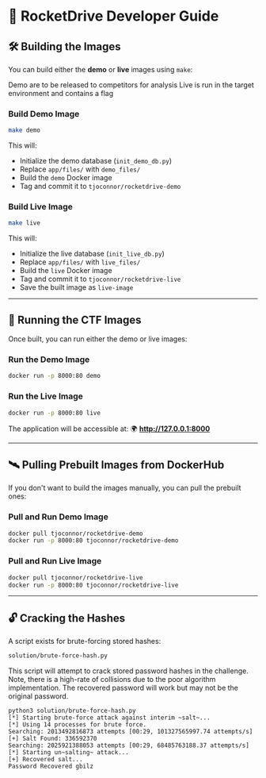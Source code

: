 # 🚀 RocketDrive Developer Guide

## 🛠 Building the Images

You can build either the **demo** or **live** images using `make`:

Demo are to be released to competitors for analysis
Live is run in the target environment and contains a flag

### **Build Demo Image**
```sh
make demo
```
This will:
- Initialize the demo database (`init_demo_db.py`)
- Replace `app/files/` with `demo_files/`
- Build the `demo` Docker image
- Tag and commit it to `tjoconnor/rocketdrive-demo`

### **Build Live Image**
```sh
make live
```
This will:
- Initialize the live database (`init_live_db.py`)
- Replace `app/files/` with `live_files/`
- Build the `live` Docker image
- Tag and commit it to `tjoconnor/rocketdrive-live`
- Save the built image as `live-image`

---

## 🏃 Running the CTF Images

Once built, you can run either the demo or live images:

### **Run the Demo Image**
```sh
docker run -p 8000:80 demo
```
### **Run the Live Image**
```sh
docker run -p 8000:80 live
```
The application will be accessible at:
🌍 **http://127.0.0.1:8000**

---

## 🛰️ Pulling Prebuilt Images from DockerHub
If you don't want to build the images manually, you can pull the prebuilt ones:

### **Pull and Run Demo Image**
```sh
docker pull tjoconnor/rocketdrive-demo
docker run -p 8000:80 tjoconnor/rocketdrive-demo
```

### **Pull and Run Live Image**
```sh
docker pull tjoconnor/rocketdrive-live
docker run -p 8000:80 tjoconnor/rocketdrive-live
```

---

## 🔓 Cracking the Hashes
A script exists for brute-forcing stored hashes:
```sh
solution/brute-force-hash.py
```
This script will attempt to crack stored password hashes in the challenge. Note, there is a high-rate of collisions due to the poor algorithm implementation. The recovered password will work but may not be the original password. 

```
python3 solution/brute-force-hash.py 
[*] Starting brute-force attack against interim ~salt~...
[*] Using 14 processes for brute force.
Searching: 2013492816873 attempts [00:29, 101327565997.74 attempts/s]                                                                                                                                                                                     
[+] Salt Found: 336592370
Searching: 2025921388053 attempts [00:29, 68485763188.37 attempts/s] 
[*] Starting un~salting~ attack...
[+] Recovered salt...
Password Recovered gbilz
```